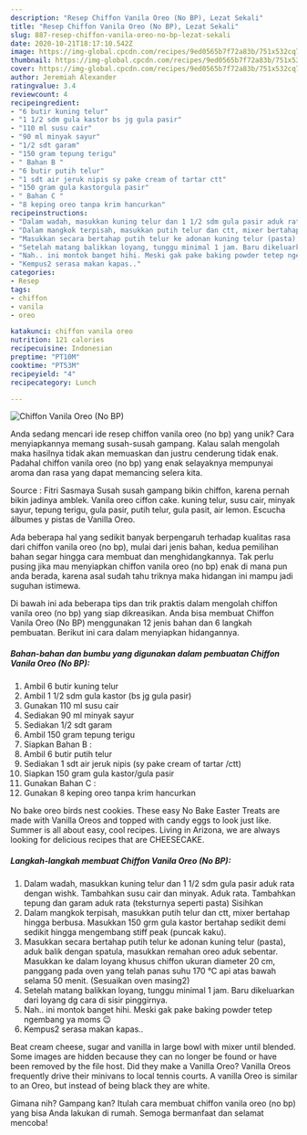 ```yaml
---
description: "Resep Chiffon Vanila Oreo (No BP), Lezat Sekali"
title: "Resep Chiffon Vanila Oreo (No BP), Lezat Sekali"
slug: 887-resep-chiffon-vanila-oreo-no-bp-lezat-sekali
date: 2020-10-21T18:17:10.542Z
image: https://img-global.cpcdn.com/recipes/9ed0565b7f72a83b/751x532cq70/chiffon-vanila-oreo-no-bp-foto-resep-utama.jpg
thumbnail: https://img-global.cpcdn.com/recipes/9ed0565b7f72a83b/751x532cq70/chiffon-vanila-oreo-no-bp-foto-resep-utama.jpg
cover: https://img-global.cpcdn.com/recipes/9ed0565b7f72a83b/751x532cq70/chiffon-vanila-oreo-no-bp-foto-resep-utama.jpg
author: Jeremiah Alexander
ratingvalue: 3.4
reviewcount: 4
recipeingredient:
- "6 butir kuning telur"
- "1 1/2 sdm gula kastor bs jg gula pasir"
- "110 ml susu cair"
- "90 ml minyak sayur"
- "1/2 sdt garam"
- "150 gram tepung terigu"
- " Bahan B "
- "6 butir putih telur"
- "1 sdt air jeruk nipis sy pake cream of tartar ctt"
- "150 gram gula kastorgula pasir"
- " Bahan C "
- "8 keping oreo tanpa krim hancurkan"
recipeinstructions:
- "Dalam wadah, masukkan kuning telur dan 1 1/2 sdm gula pasir aduk rata dengan wishk. Tambahkan susu cair dan minyak. Aduk rata. Tambahkan tepung dan garam aduk rata (teksturnya seperti pasta) Sisihkan"
- "Dalam mangkok terpisah, masukkan putih telur dan ctt, mixer bertahap hingga berbusa. Masukkan 150 grm gula kastor bertahap sedikit demi sedikit hingga mengembang stiff peak (puncak kaku)."
- "Masukkan secara bertahap putih telur ke adonan kuning telur (pasta), aduk balik dengan spatula, masukkan remahan oreo aduk sebentar. Masukkan ke dalam loyang khusus chiffon ukuran diameter 20 cm, panggang pada oven yang telah panas suhu 170 °C api atas bawah selama 50 menit. (Sesuaikan oven masing2)"
- "Setelah matang balikkan loyang, tunggu minimal 1 jam. Baru dikeluarkan dari loyang dg cara di sisir pinggirnya."
- "Nah.. ini montok banget hihi. Meski gak pake baking powder tetep ngembang ya moms 😉"
- "Kempus2 serasa makan kapas.."
categories:
- Resep
tags:
- chiffon
- vanila
- oreo

katakunci: chiffon vanila oreo 
nutrition: 121 calories
recipecuisine: Indonesian
preptime: "PT10M"
cooktime: "PT53M"
recipeyield: "4"
recipecategory: Lunch

---
```



![Chiffon Vanila Oreo (No BP)](https://img-global.cpcdn.com/recipes/9ed0565b7f72a83b/751x532cq70/chiffon-vanila-oreo-no-bp-foto-resep-utama.jpg)

Anda sedang mencari ide resep chiffon vanila oreo (no bp) yang unik? Cara menyiapkannya memang susah-susah gampang. Kalau salah mengolah maka hasilnya tidak akan memuaskan dan justru cenderung tidak enak. Padahal chiffon vanila oreo (no bp) yang enak selayaknya mempunyai aroma dan rasa yang dapat memancing selera kita.

Source : Fitri Sasmaya Susah susah gampang bikin chiffon, karena pernah bikin jadinya amblek. Vanila oreo ciffon cake. kuning telur, susu cair, minyak sayur, tepung terigu, gula pasir, putih telur, gula pasit, air lemon. Escucha álbumes y pistas de Vanilla Oreo.

Ada beberapa hal yang sedikit banyak berpengaruh terhadap kualitas rasa dari chiffon vanila oreo (no bp), mulai dari jenis bahan, kedua pemilihan bahan segar hingga cara membuat dan menghidangkannya. Tak perlu pusing jika mau menyiapkan chiffon vanila oreo (no bp) enak di mana pun anda berada, karena asal sudah tahu triknya maka hidangan ini mampu jadi suguhan istimewa.


Di bawah ini ada beberapa tips dan trik praktis dalam mengolah chiffon vanila oreo (no bp) yang siap dikreasikan. Anda bisa membuat Chiffon Vanila Oreo (No BP) menggunakan 12 jenis bahan dan 6 langkah pembuatan. Berikut ini cara dalam menyiapkan hidangannya.

<!--inarticleads1-->

##### Bahan-bahan dan bumbu yang digunakan dalam pembuatan Chiffon Vanila Oreo (No BP):

1. Ambil 6 butir kuning telur
1. Ambil 1 1/2 sdm gula kastor (bs jg gula pasir)
1. Gunakan 110 ml susu cair
1. Sediakan 90 ml minyak sayur
1. Sediakan 1/2 sdt garam
1. Ambil 150 gram tepung terigu
1. Siapkan  Bahan B :
1. Ambil 6 butir putih telur
1. Sediakan 1 sdt air jeruk nipis (sy pake cream of tartar /ctt)
1. Siapkan 150 gram gula kastor/gula pasir
1. Gunakan  Bahan C :
1. Gunakan 8 keping oreo tanpa krim hancurkan


No bake oreo birds nest cookies. These easy No Bake Easter Treats are made with Vanilla Oreos and topped with candy eggs to look just like. Summer is all about easy, cool recipes. Living in Arizona, we are always looking for delicious recipes that are CHEESECAKE. 

<!--inarticleads2-->

##### Langkah-langkah membuat Chiffon Vanila Oreo (No BP):

1. Dalam wadah, masukkan kuning telur dan 1 1/2 sdm gula pasir aduk rata dengan wishk. Tambahkan susu cair dan minyak. Aduk rata. Tambahkan tepung dan garam aduk rata (teksturnya seperti pasta) Sisihkan
1. Dalam mangkok terpisah, masukkan putih telur dan ctt, mixer bertahap hingga berbusa. Masukkan 150 grm gula kastor bertahap sedikit demi sedikit hingga mengembang stiff peak (puncak kaku).
1. Masukkan secara bertahap putih telur ke adonan kuning telur (pasta), aduk balik dengan spatula, masukkan remahan oreo aduk sebentar. Masukkan ke dalam loyang khusus chiffon ukuran diameter 20 cm, panggang pada oven yang telah panas suhu 170 °C api atas bawah selama 50 menit. (Sesuaikan oven masing2)
1. Setelah matang balikkan loyang, tunggu minimal 1 jam. Baru dikeluarkan dari loyang dg cara di sisir pinggirnya.
1. Nah.. ini montok banget hihi. Meski gak pake baking powder tetep ngembang ya moms 😉
1. Kempus2 serasa makan kapas..


Beat cream cheese, sugar and vanilla in large bowl with mixer until blended. Some images are hidden because they can no longer be found or have been removed by the file host. Did they make a Vanilla Oreo? Vanilla Oreos frequently drive their minivans to local tennis courts. A vanilla Oreo is similar to an Oreo, but instead of being black they are white. 

Gimana nih? Gampang kan? Itulah cara membuat chiffon vanila oreo (no bp) yang bisa Anda lakukan di rumah. Semoga bermanfaat dan selamat mencoba!
